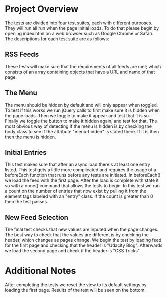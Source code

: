 # Project Overview

The tests are divided into four test suites, each with different purposes. They will run all run when the page initial loads. To do that please begin by opening index.html on a web browser such as Google Chrome or Safari. The descriptions for each test suite are as follows:

## RSS Feeds

These tests will make sure that the requirements of all feeds are met; which consists of an array containing objects that have a URL and name of that page.


## The Menu

The menu should be hidden by default and will only appear when toggled. To test if this works we run jQuery calls to first make sure it is hidden when the page loads. Then we toggle to make it appear and test that it is so. Finally we toggle the button to make it hidden again, and test for that. The most obvious way of detecting if the menu is hidden is by checking the body class to see if the attribute "menu-hidden" is stated there. If it is then then the menu is hidden.


## Initial Entries

This test makes sure that after an async load there's at least one entry listed. This test gets a little more complicated and requires the usage of a beforeEach function that runs before any tests are initiated. In beforeEach() we load the feed with the first page. After the load is complete with state it so with a done() command that allows the tests to begin. In this test we run a count on the number of entries that now exist by pulling it from the element tags labeled with an "entry" class. If the count is greater than 0 then the test passes.


## New Feed Selection

The final test checks that new values are inputed when the page changes. The best way to check that the values are different is by checking the header, which changes as pages change. We begin the test by loading feed for the first page and checking that the header is "Udacity Blog". Afterwards we load the second page and check if the header is "CSS Tricks". 

# Additional Notes
After completing the tests we reset the view to its default settings by loading the first page. Results of the test will be seen on the bottom. 